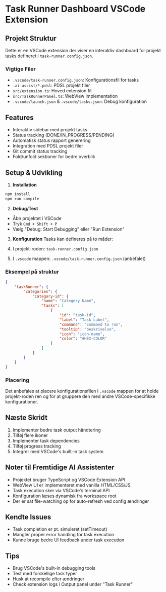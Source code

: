 # Task Runner Dashboard VSCode Extension

## Projekt Struktur
Dette er en VSCode extension der viser en interaktiv dashboard for projekt tasks defineret i `task-runner.config.json`.

### Vigtige Filer
- `.vscode/task-runner.config.json`: Konfigurationsfil for tasks
- `.ai-assist/*.pdsl`: PDSL projekt filer
- `src/extension.ts`: Hoved extension fil
- `src/TaskRunnerPanel.ts`: WebView implementation
- `.vscode/launch.json` & `.vscode/tasks.json`: Debug konfiguration

## Features
- Interaktiv sidebar med projekt tasks
- Status tracking (DONE/IN_PROGRESS/PENDING)
- Automatisk status rapport generering
- Integration med PDSL projekt filer
- Git commit status tracking
- Fold/unfold sektioner for bedre overblik

## Setup & Udvikling

1. **Installation**
```bash
npm install
npm run compile
```

2. **Debug/Test**
- Åbn projektet i VSCode
- Tryk `Cmd + Shift + P`
- Vælg "Debug: Start Debugging" eller "Run Extension"

3. **Konfiguration**
Tasks kan defineres på to måder:

1. I projekt-roden: `task-runner.config.json`
2. I `.vscode` mappen: `.vscode/task-runner.config.json` (anbefalet)

### Eksempel på struktur
```json
{
    "taskRunner": {
        "categories": {
            "category-id": {
                "name": "Category Name",
                "tasks": [
                    {
                        "id": "task-id",
                        "label": "Task Label",
                        "command": "command to run",
                        "tooltip": "beskrivelse",
                        "icon": "icon-name",
                        "color": "#HEX-COLOR"
                    }
                ]
            }
        }
    }
}
```

### Placering
Det anbefales at placere konfigurationsfilen i `.vscode` mappen for at holde projekt-roden ren og for at gruppere den med andre VSCode-specifikke konfigurationer.

## Næste Skridt
1. Implementer bedre task output håndtering
2. Tilføj flere ikoner
3. Implementer task dependencies
4. Tilføj progress tracking
5. Integrer med VSCode's built-in task system

## Noter til Fremtidige AI Assistenter
- Projektet bruger TypeScript og VSCode Extension API
- WebView UI er implementeret med vanilla HTML/CSS/JS
- Task execution sker via VSCode's terminal API
- Konfiguration læses dynamisk fra workspace root
- Der er sat file-watching op for auto-refresh ved config ændringer

## Kendte Issues
- Task completion er pt. simuleret (setTimeout)
- Mangler proper error handling for task execution
- Kunne bruge bedre UI feedback under task execution

## Tips
- Brug VSCode's built-in debugging tools
- Test med forskellige task typer
- Husk at recompile efter ændringer
- Check extension logs i Output panel under "Task Runner"
